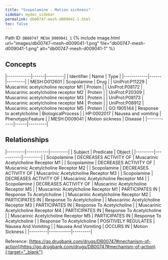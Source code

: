 ```yaml
---
title: "Scopolamine - Motion sickness"
sidebar: mydoc_sidebar
permalink: db00747-mesh-d009041-1.html
toc: false 
---
```



Path ID: `DB00747_MESH_D009041_1`
{% include image.html url="images/db00747-mesh-d009041-1.png" file="db00747-mesh-d009041-1.png" alt="db00747-mesh-d009041-1" %}

## Concepts

|------------|------|---------|
| Identifier | Name | Type    |
|------------|------|---------|
| MESH:D012601 | Scopolamine | Drug |
| UniProt:P11229 | Muscarinic acetylcholine receptor M1 | Protein |
| UniProt:P08172 | Muscarinic acetylcholine receptor M2 | Protein |
| UniProt:P20309 | Muscarinic acetylcholine receptor M3 | Protein |
| UniProt:P08173 | Muscarinic acetylcholine receptor M4 | Protein |
| UniProt:P08912 | Muscarinic acetylcholine receptor M5 | Protein |
| GO:1905144 | Response to acetylcholine | BiologicalProcess |
| HP:0002017 | Nausea and vomiting | PhenotypicFeature |
| MESH:D009041 | Motion sickness | Disease |
|------------|------|---------|

## Relationships

|---------|-----------|---------|
| Subject | Predicate | Object  |
|---------|-----------|---------|
| Scopolamine | DECREASES ACTIVITY OF | Muscarinic Acetylcholine Receptor M1 |
| Scopolamine | DECREASES ACTIVITY OF | Muscarinic Acetylcholine Receptor M2 |
| Scopolamine | DECREASES ACTIVITY OF | Muscarinic Acetylcholine Receptor M3 |
| Scopolamine | DECREASES ACTIVITY OF | Muscarinic Acetylcholine Receptor M4 |
| Scopolamine | DECREASES ACTIVITY OF | Muscarinic Acetylcholine Receptor M5 |
| Muscarinic Acetylcholine Receptor M1 | PARTICIPATES IN | Response To Acetylcholine |
| Muscarinic Acetylcholine Receptor M2 | PARTICIPATES IN | Response To Acetylcholine |
| Muscarinic Acetylcholine Receptor M3 | PARTICIPATES IN | Response To Acetylcholine |
| Muscarinic Acetylcholine Receptor M4 | PARTICIPATES IN | Response To Acetylcholine |
| Muscarinic Acetylcholine Receptor M5 | PARTICIPATES IN | Response To Acetylcholine |
| Response To Acetylcholine | POSITIVELY REGULATES | Nausea And Vomiting |
| Nausea And Vomiting | OCCURS IN | Motion Sickness |
|---------|-----------|---------|

Reference: [https://go.drugbank.com/drugs/DB00747#mechanism-of-action](https://go.drugbank.com/drugs/DB00747#mechanism-of-action){:target="_blank"}